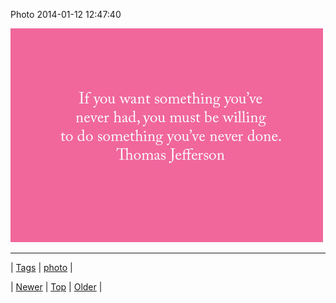 <!--
title: Photo 2014-01-12 12
date: 2020-06-28T15:27:00.245Z
tags: photo
-->


Photo 2014-01-12 12:47:40

![](73084198257-0.jpg)

<!--BOTTOM-POST-NAVIGATION-->
---

| [Tags](tags.md) | [photo](tag-photo.md) |

| [Newer](73084043701.md) | [Top](index.md) | [Older](73084525935.md) |